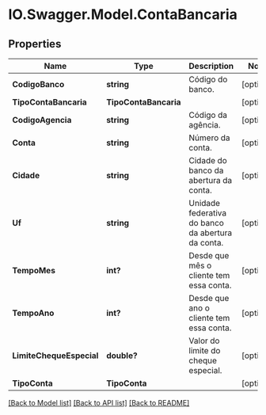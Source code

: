 # IO.Swagger.Model.ContaBancaria
## Properties

Name | Type | Description | Notes
------------ | ------------- | ------------- | -------------
**CodigoBanco** | **string** | Código do banco. | [optional] 
**TipoContaBancaria** | **TipoContaBancaria** |  | [optional] 
**CodigoAgencia** | **string** | Código da agência. | [optional] 
**Conta** | **string** | Número da conta. | [optional] 
**Cidade** | **string** | Cidade do banco da abertura da conta. | [optional] 
**Uf** | **string** | Unidade federativa do banco da abertura da conta. | [optional] 
**TempoMes** | **int?** | Desde que mês o cliente tem essa conta. | [optional] 
**TempoAno** | **int?** | Desde que ano o cliente tem essa conta. | [optional] 
**LimiteChequeEspecial** | **double?** | Valor do limite do cheque especial. | [optional] 
**TipoConta** | **TipoConta** |  | [optional] 

[[Back to Model list]](../README.md#documentation-for-models) [[Back to API list]](../README.md#documentation-for-api-endpoints) [[Back to README]](../README.md)

